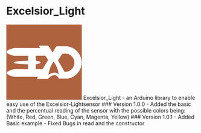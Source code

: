 # Excelsior_Light
<img src="Logo/Logo_small.jpg" alt="Logo" width="200"/>
Excelsior_Light - an Arduino library to enable easy use of the Excelsior-Lightsensor
### Version 1.0.0
- Added the basic and the percentual reading of the sensor with the possible colors being: (White, Red, Green, Blue, Cyan, Magenta, Yellow)
### Version 1.0.1
- Added Basic example
- Fixed Bugs in read and the constructor

